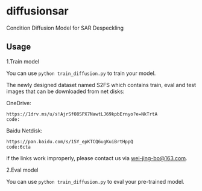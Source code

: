 # diffusionsar
Condition Diffusion Model for SAR Despeckling

## Usage
1.Train model

You can use `python train_diffusion.py` to train your model.

The newly designed dataset named S2FS which contains train, eval and test images that can be downloaded from net disks:

OneDrive:

    https://1drv.ms/u/s!AjrSfO8SPX7NawtLJ69kpbErnyo?e=NkTrtA
    code:
    
Baidu Netdisk:

    https://pan.baidu.com/s/1SY_epKTCQ6ugKuiBrtHppQ
    code:6cta
    
if the links work improperly, please contact us via [wei-jing-bo@163.com](mailto:wei-jing-bo@163.com).

2.Eval model

You can use `python train_diffusion.py` to eval your pre-trained model.
